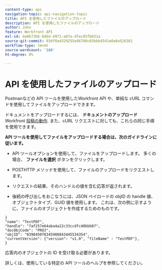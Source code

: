 ```yaml
---
content-type: api
navigation-topic: api-navigation-topic
title: API を使用したファイルのアップロード
description: API を使用したファイルのアップロード
author: John
feature: Workfront API
exl-id: 4e0b73b6-0d6d-4971-a87a-dfec85fb031a
source-git-commit: 03df0ad329255e86780c03bbb4541e0a0a526381
workflow-type: tm+mt
source-wordcount: '188'
ht-degree: 0%

---
```


# API を使用したファイルのアップロード

Postmanなどの API ツールを使用したWorkfront API や、単純な cURL コマンドを使用してファイルをアップロードできます。

ドキュメントをアップロードするには、 **ドキュメントのアップロード** Workfront [投稿の動作](https://one.workfront.com/s/document-item?bundleId=the-new-workfront-experience&amp;topicId=Content%2FWF_API%2FGeneral%2Fapi-basics.html). また、cURL リクエストに対しても、これらの同じ手順を使用できます。

**API ツールを使用してファイルをアップロードする場合は、次のガイドラインに従います。**

* API ツールオプションを使用して、ファイルをアップロードします。 多くの場合、 **ファイルを選択** ボタンをクリックします。

* POSTHTTP メソッドを使用して、ファイルのアップロードをリクエストします。

* リクエストの結果、そのハンドルの値を含む応答が返されます。

* 後続の呼び出しをおこなうには、JSON ペイロードの objID の handle 値、オブジェクトタイプ、GUID 値を使用します。 これは、次の例に示すように、ファイルのオブジェクトを作成するためのものです。

```
}
"name": "TestPDF",
"handle": "7af257e64aba4a22c33ccdfc40bbb87",
"docObjCode": "PROJ",
"objID": "0398450f8345980843445534354",
"currentVersion": {"version": "v1.0", "fileName" : "TestPDF"},
}
```

応答内のオブジェクトの ID を受け取る必要があります。

詳しくは、使用している特定の API ツールのヘルプを参照してください。
